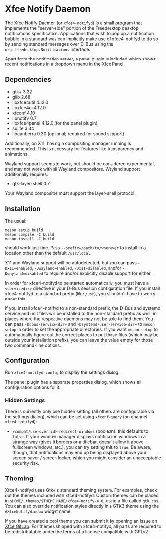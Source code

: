 # Xfce Notify Daemon

The Xfce Notify Daemon (or `xfce4-notifyd`) is a small program that implements
the "server-side" portion of the Freedesktop desktop notifications
specification. Applications that wish to pop up a notification bubble in a
standard way can implicitly make use of xfce4-notifyd to do so by sending
standard messages over D-Bus using the `org.freedesktop.Notifications`
interface.

Apart from the notification server, a panel plugin is included which shows recent
notifications in a dropdown menu in the Xfce Panel.


## Dependencies

* gtk+ 3.22
* glib 2.68
* libxfce4util 4.12.0
* libxfce4ui 4.12.0
* xfconf 4.10
* libnotify 0.7
* libxfce4panel 4.12.0 (for the panel plugin)
* sqlite 3.34
* libcanberra 0.30 (optional; required for sound support)

Additionally, on X11, having a compositing manager running is
recommended. This is necessary for features like transparency and
animations.

Wayland support seems to work, but should be considered experimental,
and may not work with all Wayland compositors. Wayland support
additionally requires:

* gtk-layer-shell 0.7

Your Wayland compositor must support the layer-shell protocol.


## Installation

The usual:

```
meson setup build
meson compile -C build
meson install -C build
```

should work just fine.  Pass `--prefix=/path/to/wherever` to install in a
location other than the default `/usr/local`.

X11 and Wayland support will be autodetected, but you can pass
`-Dx11=enabled`, `-Dwayland=enabled`, `-Dx11=disabled`, and/or
`-Dwayland=disabled` to require and/or explicitly disable support for
either.

In order for xfce4-notifyd to be started automatically, you must have a
`<servicedir>` directive in your D-Bus session configuration file.  If
you install xfce4-notifyd to a standard prefix (like `/usr`), you
shouldn't have to worry about this.

If you install xfce4-notifyd to a non-standard prefix, the D-Bus and
systemd service and unit files will be installed to the non-standard
prefix as well, in places where the respective daemons may not be able
to find them.  You can pass `-Ddbus-service-dir=` and
`-Dsystemd-user-service-dir=` to `meson setup` in order to set the
appropriate directories.  If you want `meson setup` to automatically
figure out the correct places to put those files (which may be outside
your installation prefix), you can leave the value empty for those two
command-line options.


## Configuration

Run `xfce4-notifyd-config` to display the settings dialog.

The panel plugin has a separate properties dialog, which shows all configuration
options for it.

### Hidden Settings

There is currently only one hidden setting (all others are configurable
via the settings dialog), which can be set using `xfconf-query` (on
channel `xfce4-notifyd`):

* `/compat/use-override-redirect-windows` (boolean): this defaults to
  `false`.  If your window manager displays notification windows in a
  strange way (gives it borders or a titlebar, doesn't allow it above
  fullscreen windows, etc.), you can try setting this to `true`.  Be
  aware, though, that notifications may end up being displayed above
  your screen saver / screen locker, which you might consider an
  unacceptable security risk.


## Theming

Xfce4-notifyd uses Gtk+'s standard theming system.  For examples, check
out the themes included with xfce4-notifyd.  Custom themes can be placed
in `$HOME/.themes/$THEME_NAME/xfce4-notify-4.0`, using a file called
`gtk.css`.  You can also override notification styles directly in a GTK3
theme using the `#XfceNotifyWindow` widget name.

If you have created a cool theme you can submit it by opening an issue
on [Xfce GitLab](https://gitlab.xfce.org/apps/xfce4-notifyd/-/issues).
For themes shipped with xfce4-notifyd, all parts are required to be
redistributable under the terms of a license compatible with GPLv2.
